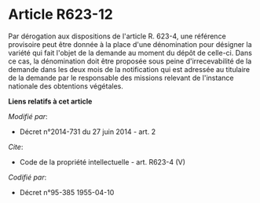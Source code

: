 # Article R623-12

Par dérogation aux dispositions de l'article R. 623-4, une référence provisoire peut être donnée à la place d'une
dénomination pour désigner la variété qui fait l'objet de la demande au moment du dépôt de celle-ci. Dans ce cas, la
dénomination doit être proposée sous peine d'irrecevabilité de la demande dans les deux mois de la notification qui est
adressée au titulaire de la demande par le responsable des missions relevant de l'instance nationale des obtentions
végétales.

**Liens relatifs à cet article**

_Modifié par_:

  - Décret n°2014-731 du 27 juin 2014 - art. 2

_Cite_:

  - Code de la propriété intellectuelle - art. R623-4 (V)

_Codifié par_:

  - Décret n°95-385 1955-04-10
